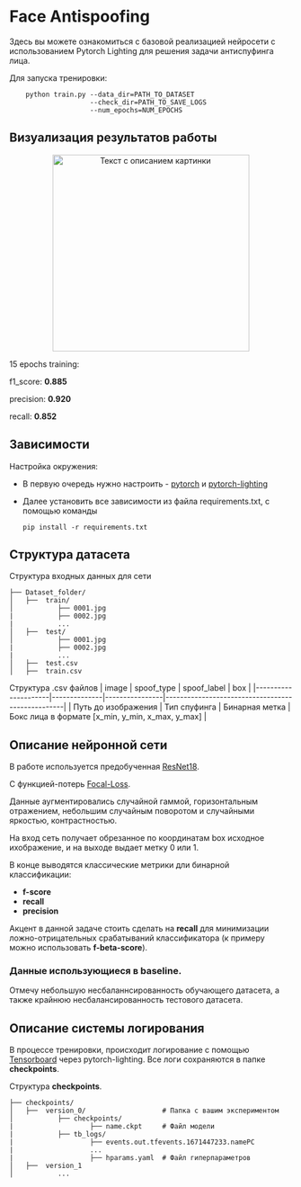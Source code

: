 # **Face Antispoofing**

Здесь вы можете ознакомиться с базовой реализацией нейросети с использованием Pytorch Lighting для решения задачи антиспуфинга лица.

Для запуска тренировки:
```
    python train.py --data_dir=PATH_TO_DATASET                    
                    --check_dir=PATH_TO_SAVE_LOGS
                    --num_epochs=NUM_EPOCHS
```

## **Визуализация результатов работы**

<div align='center'>
 <image src="test/output.jpg" height="350" alt="Текст с описанием картинки" caption="Подпись под картинкой"/>
</div>

15 epochs training:

f1_score: **0.885**

precision: **0.920**

recall: **0.852**



## **Зависимости**
Настройка окружения:
   * В первую очередь нужно настроить - [pytorch](https://pytorch.org/) и [pytorch-lighting](https://www.pytorchlightning.ai/) 

   * Далее установить все зависимости из файла requirements.txt, с помощью команды
     ```shell
     pip install -r requirements.txt
     ```

## **Структура датасета**

Структура входных данных для сети
```
├── Dataset_folder/
│   ├──  train/
│           ├── 0001.jpg
|           ├── 0002.jpg
|           ...
│   ├──  test/ 
│           ├── 0001.jpg
|           ├── 0002.jpg
|           ... 
│   ├──  test.csv
│   ├──  train.csv
```

Структура .csv файлов
| image               | spoof_type   | spoof_label    | box                                              |
|---------------------|--------------|----------------|--------------------------------------------------|
| Путь до изображения | Тип спуфинга | Бинарная метка | Бокс лица в формате [x_min, y_min, x_max, y_max] |

## **Описание нейронной сети**
В работе используется предобученная [ResNet18](https://rwightman.github.io/pytorch-image-models/models/resnet/).

С функцией-потерь [Focal-Loss](https://paperswithcode.com/method/focal-loss).

Данные аугментировались случайной гаммой, горизонтальным отражением,
небольшим случайным поворотом и случайными яркостью, контрастностью.

На вход сеть получает обрезанное по координатам box исходное ихображение,
и на выходе выдает метку 0 или 1.

В конце выводятся классические метрики дли бинарной классификации:

* **f-score**
* **recall**
* **precision**

Акцент в данной задаче стоить сделать на **recall** для минимизации ложно-отрицательных срабатываний классификатора (к примеру можно использовать **f-beta-score**).

### Данные использующиеся в baseline.
Отмечу небольшую несбаланнсированность обучающего датасета, а также крайнюю несбалансированность тестового датасета.

## **Описание системы логирования**
В процессе тренировки, происходит логирование с помощью [Tensorboard](https://pytorch-lightning.readthedocs.io/en/stable/api/pytorch_lightning.loggers.tensorboard.html) через pytorch-lighting.
Все логи сохраняются в папкe **checkpoints**.

Структура **checkpoints**.
```
├── checkpoints/
│   ├──  version_0/                   # Папка с вашим экспериментом
│           ├── checkpoints/
|                   ├── name.ckpt     # Файл модели
|           ├── tb_logs/
|                   ├── events.out.tfevents.1671447233.namePC
|                   ...
|                   ├── hparams.yaml  # Файл гиперпараметров
│   ├──  version_1
│           ...
```
